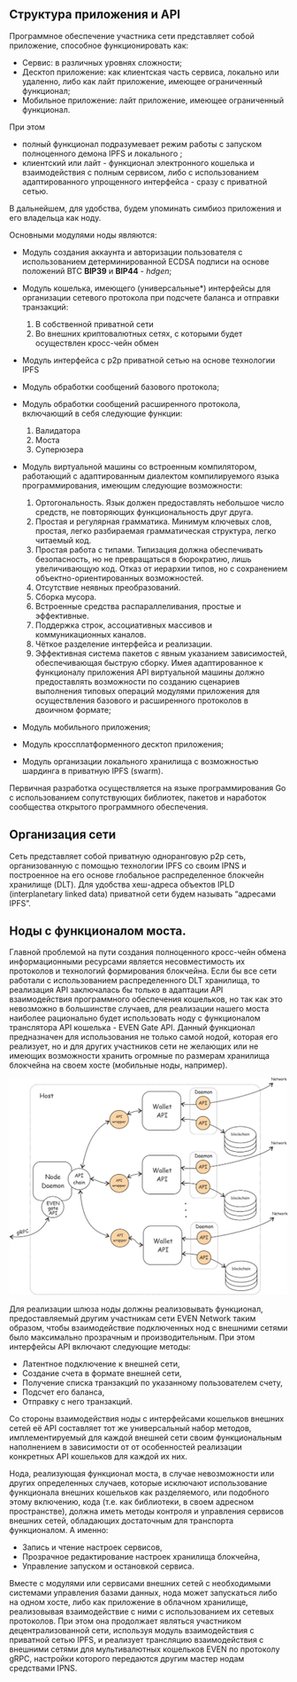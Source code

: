 ## Структура приложения и API

Программное обеспечение участника сети представляет собой приложение, способное функционировать как:
- Сервис: в различных уровнях сложности;
- Десктоп приложение: как клиентская часть сервиса, локально или удаленно, либо как лайт приложение, имеющее ограниченный функционал;
- Мобильное приложение:  лайт приложение, имеющее ограниченный функционал.

При этом 
- полный функционал подразумевает режим работы с запуском полноценного демона IPFS и локального ;
- клиентский или лайт - функционал электронного кошелька и взаимодействия с полным сервисом, либо с использованием адаптированного упрощенного интерфейса  - сразу с приватной сетью.

В дальнейшем, для удобства,  будем упоминать симбиоз приложения и его владельца как ноду.

Основными модулями ноды являются: 
- Модуль создания аккаунта и авторизации пользователя с использованием детерминированной ECDSA подписи на основе положений BTC **BIPЗ9** и **BIP44** - *hdgen*;
- Модуль кошелька, имеющего (универсальные*) интерфейсы для организации сетевого протокола при подсчете баланса и отправки транзакций:
  1. В собственной приватной сети
  2. Во внешних криптовалютных сетях, с которыми будет осуществлен кросс-чейн обмен

- Модуль интерфейса с p2p приватной сетью на основе технологии IPFS
- Модуль обработки сообщений базового протокола;
- Модуль обработки сообщений расширенного протокола, включающий в себя следующие функции:
  1) Валидатора
  2) Моста
  3) Суперюзера

- Модуль виртуальной машины со встроенным компилятором, работающий с адаптированным диалектом компилируемого языка программирования, имеющим следующие возможности:
  1) Ортогональность. Язык должен предоставлять небольшое число средств, не повторяющих функциональность друг друга.
  2) Простая и регулярная грамматика. Минимум ключевых слов, простая, легко разбираемая грамматическая структура, легко читаемый код.
  3) Простая работа с типами. Типизация должна обеспечивать безопасность, но не превращаться в бюрократию, лишь увеличивающую код. Отказ от иерархии типов, но с сохранением объектно-ориентированных возможностей.
  4) Отсутствие неявных преобразований.
  5) Сборка мусора.
  6) Встроенные средства распараллеливания, простые и эффективные.
  7) Поддержка строк, ассоциативных массивов и коммуникационных каналов.
  8) Чёткое разделение интерфейса и реализации.
  9) Эффективная система пакетов с явным указанием зависимостей, обеспечивающая быструю сборку.
  Имея адаптированное к функционалу приложения API виртуальной машины должно предоставлять возможности по созданию сценариев выполнения типовых операций модулями приложения для осуществления базового и расширенного протоколов в двоичном формате;
- Модуль мобильного приложения;
- Модуль кроссплатформенного десктоп приложения;
- Модуль организации локального хранилища с возможностью шардинга в приватную IPFS (swarm).

Первичная разработка осуществляется на языке программирования Go с использованием сопутствующих библиотек, пакетов и наработок сообщества открытого программного обеспечения.

## Организация сети

Сеть представляет собой приватную одноранговую p2p сеть, организованную с помощью технологии IPFS со своим IPNS и построенное на его основе глобальное распределенное блокчейн хранилище (DLT). 
Для удобства хеш-адреса объектов IPLD (interplanetary linked data) приватной сети будем называть “адресами IPFS”.

## Ноды с функционалом моста.

Главной проблемой на пути создания полноценного кросс-чейн обмена информационными ресурсами является несовместимость их протоколов и технологий формирования блокчейна. Если бы все сети работали с использованием распределенного DLT хранилища, то реализация API заключалась бы только в адаптации API взаимодействия программного обеспечения кошельков, но так как это невозможно в большинстве случаев, для реализации нашего моста наиболее рационально будет использовать ноду с функционалом транслятора API кошелька - EVEN Gate API. Данный функционал предназначен для использования не только самой нодой, которая его реализует,  но и для других участников сети не желающих  или не имеющих возможности хранить огромные по размерам хранилища блокчейна на своем хосте (мобильные ноды, например).

![Screenshot](_images/Full.Node.jpg)

Для реализации шлюза ноды должны реализовывать функционал, предоставляемый другим участникам сети EVEN Network таким образом, чтобы взаимодействие подключенных нод с внешними сетями было максимально  прозрачным и производительным. При этом интерфейсы API включают следующие методы:
* Латентное  подключение к внешней сети,
* Создание счета в формате внешней сети,
* Получение списка транзакций по указанному пользователем счету,
* Подсчет его баланса,
* Отправку с него транзакций.

Со стороны взаимодействия ноды с интерфейсами кошельков внешних сетей её API составляет тот же универсальный набор методов, имплементируемый для каждой внешней сети своим функциональным наполнением в зависимости от от особенностей реализации конкретных API кошельков для каждой их них.

Нода, реализующая функционал моста, в случае невозможности или других определенных случаев, которые исключают использование функционала внешних кошельков как разделяемого, или подобного этому включению, кода (т.е. как библиотеки, в своем адресном пространстве), должна иметь методы  контроля и управления сервисов внешних сетей, обладающих достаточным для транспорта функционалом. А именно:
* Запись и чтение настроек сервисов,
* Прозрачное редактирование настроек хранилища блокчейна,
* Управление запуском и остановкой сервиса.

Вместе с модулями или сервисами внешних сетей с необходимыми системами управления базами данных, нода может запускаться либо на одном хосте, либо как приложение в облачном хранилище, реализовывая взаимодействие с ними  с использованием их сетевых протоколов.  При этом она продолжает являться участником децентрализованной сети, используя модуль взаимодействия с приватной сетью IPFS, и реализует трансляцию взаимодействия с внешними сетями для мультивалютных кошельков EVEN по протоколу gRPC, настройки которого передаются другим мастер нодам средствами IPNS.

